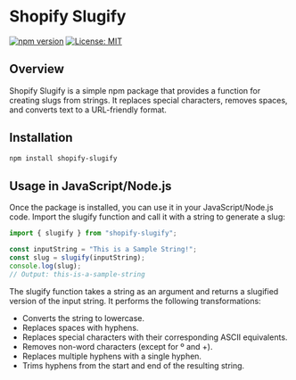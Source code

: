 # Shopify Slugify

[![npm version](https://badge.fury.io/js/shopify-slugify.svg)](https://www.npmjs.com/package/shopify-slugify)
[![License: MIT](https://img.shields.io/badge/License-MIT-yellow.svg)](https://opensource.org/licenses/MIT)

## Overview

Shopify Slugify is a simple npm package that provides a function for creating slugs from strings. It replaces special characters, removes spaces, and converts text to a URL-friendly format.

## Installation

```bash
npm install shopify-slugify
```

## Usage in JavaScript/Node.js

Once the package is installed, you can use it in your JavaScript/Node.js code. Import the slugify function and call it with a string to generate a slug:

```js
import { slugify } from "shopify-slugify";

const inputString = "This is a Sample String!";
const slug = slugify(inputString);
console.log(slug);
// Output: this-is-a-sample-string
```

The slugify function takes a string as an argument and returns a slugified version of the input string. It performs the following transformations:

- Converts the string to lowercase.
- Replaces spaces with hyphens.
- Replaces special characters with their corresponding ASCII equivalents.
- Removes non-word characters (except for º and +).
- Replaces multiple hyphens with a single hyphen.
- Trims hyphens from the start and end of the resulting string.

